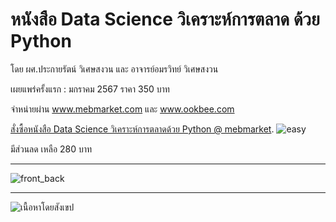 # หนังสือ Data Science วิเคราะห์การตลาด ด้วย Python
โดย ผศ.ประกายรัตน์ วิเศษสงวน และ อาจารย์อมรวิทย์ วิเศษสงวน

เผยแพร่ครั้งแรก : มกราคม 2567
ราคา 350 บาท 


จำหน่ายผ่าน www.mebmarket.com และ www.ookbee.com   
   
   
[สั่งซื้อหนังสือ Data Science วิเคราะห์การตลาดด้วย Python @ mebmarket](https://www.mebmarket.com/ebook-280821-Data-Science-วิเคราะห์การตลาดด้วย-Python).
  ![easy](https://github.com/prakayrat/MarketingAnalyticsWithPython/assets/51775195/b5f7a0b8-e0a3-4fb5-ae24-5af984e3cbaa)

มีส่วนลด เหลือ 280 บาท



---
![front_back](https://github.com/prakayrat/MarketingAnalyticsWithPython/assets/51775195/35c750a7-b39f-4a2b-8454-7aa270173060)


---
![เนื้อหาโดยสังเขป](https://github.com/prakayrat/MarketingAnalyticsWithPython/assets/51775195/9edc663d-6175-45bb-b67c-a208fead0467)
